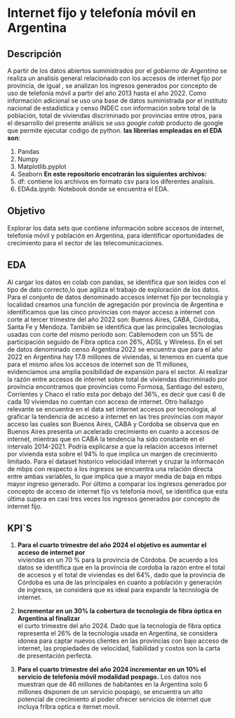 # Internet fijo y telefonía móvil en Argentina
## Descripción
A partir de los datos abiertos suministrados por el *gobierno de Argentina* se realiza un analisis general relacionado con los accesos de internet fijo por provincia, de igual , se  analizan los ingresos generados por concepto de uso de telefonía móvil a partir del año 2013 hasta el año 2022. Como información adicional se uso una base de datos suministrada por el instituto nacional de estadistica y censo INDEC con información sobre total de la población, total de viviendas discriminado por provincias entre otros, para el desarrollo del presente análisis se uso *google colab* producto de google que permite ejecutar codigo de python.
**las librerias empleadas en el EDA son**:
1. Pandas
2. Numpy
3. Matplotlib.pyplot
4. Seaborn
**En este repositorio encotrarán los siguientes archivos:**
1. df: contiene los archivos en formato csv para los diferentes analisis.
2. EDAda.ipynb: Notebook donde se encuentra el EDA.
   
## Objetivo
Explorar los data sets que contiene información sobre accesos de internet, telefonía móvil y población en Argentina, para identificar oportunidades de crecimiento para el sector de las telecomunicaciones.
## EDA
Al cargar los datos en colab con pandas, se identifica que son leidos con el tipo de dato correcto,lo que agiliza el trabajo de exploración de los datos. Para el conjunto de datos denominado accesos internet fijo  por tecnología y localidad creamos una función de agregación por provincia de Argentina e identificamos que las cinco provincias con mayor acceso a internet con corte al tercer trimestre del año 2022 son: Buenos Aires, CABA, Córdoba, Santa Fe y Mendoza.
También se identifica que las principales tecnologías usadas con corte del mismo periodo son: Cablemodem con un 55% de participación seguido de Fibra optica con 26%, ADSL y Wireless.
En el set de datos denominado censo Argentina 2022 se encuentra que para el año 2022 en Argentina hay 17.8 millones de viviendas, si tenemos en cuenta que para el mismo años los accesos de internet son de 11 millones, evidenciamos una amplia posibilidad de expansión para el sector. Al realizar la razón entre accesos de internet sobre total de viviendas discriminado por provincia encontramos que provincias como Formosa, Santiago del estero, Corrientes y Chaco el ratio esta por debajo del 36%, es decir que casi 6 de cada 10 viviendas no cuentan con acceso de internet. Otro hallazgo relevante se encuentra en el data set internet accesos por tecnologia, al graficar la tendencia de acceso a internet en las tres provincias con mayor acceso las cuales son Buenos Aires, CABA y Cordoba se observa que en Buenos Aires presenta un acelerado crecimiento en cuanto a accesos de internet, mientras que en CABA la tendencia ha sido constante en el intervalo 2014-2021. Podría explicarse a que la relación accesos internet por vivienda esta sobre el 94% lo que implica un margen de crecimiento limitado.
Para el dataset historico velocidad internet y cruzar la informacón de mbps con respecto a los ingresos se encuentra una relación directa entre ambas variables, lo que implica que a mayor media de baja en mbps mayor ingreso generado.
Por último a comparar los ingresos generados por concepto de acceso de internet fijo vs telefonia movil, se identifica que esta última supera en casi tres veces los ingresos generados por concepto de internet fijo. 
## KPI`S
1. **Para el cuarto trimestre del año 2024 el objetivo es aumentar el acceso de internet por**      
   viviendas en un 70 % para la provincia  de Córdoba.
   De acuerdo a los datos se identifica que en la provincia de cordoba la razón entre el total de accesos y el total de viviendas es del 64%, dado que la provincia de Córdoba es una de las principales en cuanto a población y generación de ingresos, se considera que es ideal para expandir la tecnología de internet.

2. **Incrementar en un 30% la cobertura de tecnología de fibra óptica en Argentina  al finalizar**  
   el curto trimestre del año 2024.
   Dado que la tecnología de fibra optica representa el 26% de la tecnologia usada en Argentina, se considera idonea para captar nuevos clientes en las provincias con bajo acceso de internet, las propiedades de velocidad, fiabilidad y costos son la carta de presentación perfecta.

3. **Para el cuarto trimestre del año 2024  incrementar en un 10% el servicio de telefonía móvil modalidad pospago.** 
   Los datos nos muestran que de 46 millones de habitantes en la Argentina solo 6 millones disponen de un servicio pospago, se encuentra un alto potencial de crecimiento al poder ofrecer servicios de internet que incluya fribra optica e iternet movil. 
